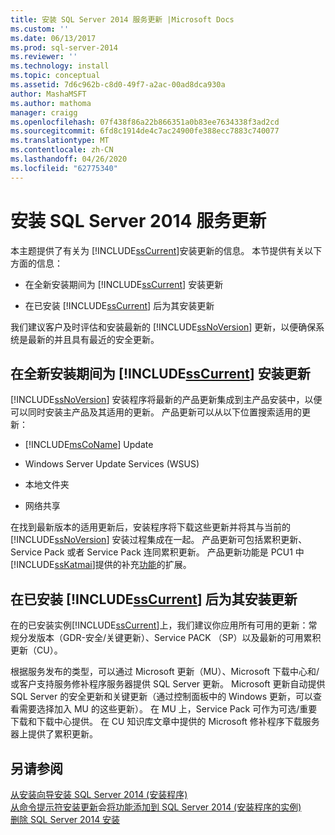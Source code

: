 ```yaml
---
title: 安装 SQL Server 2014 服务更新 |Microsoft Docs
ms.custom: ''
ms.date: 06/13/2017
ms.prod: sql-server-2014
ms.reviewer: ''
ms.technology: install
ms.topic: conceptual
ms.assetid: 7d6c962b-c8d0-49f7-a2ac-00ad8dca930a
author: MashaMSFT
ms.author: mathoma
manager: craigg
ms.openlocfilehash: 07f438f86a22b866351a0b83ee7634338f3ad2cd
ms.sourcegitcommit: 6fd8c1914de4c7ac24900fe388ecc7883c740077
ms.translationtype: MT
ms.contentlocale: zh-CN
ms.lasthandoff: 04/26/2020
ms.locfileid: "62775340"
---
```

# <a name="install-sql-server-2014-servicing-updates"></a>安装 SQL Server 2014 服务更新
  本主题提供了有关为 [!INCLUDE[ssCurrent](../../includes/sscurrent-md.md)]安装更新的信息。 本节提供有关以下方面的信息：  
  
-   在全新安装期间为 [!INCLUDE[ssCurrent](../../includes/sscurrent-md.md)] 安装更新  
  
-   在已安装 [!INCLUDE[ssCurrent](../../includes/sscurrent-md.md)] 后为其安装更新  
  
 我们建议客户及时评估和安装最新的 [!INCLUDE[ssNoVersion](../../includes/ssnoversion-md.md)] 更新，以便确保系统是最新的并且具有最近的安全更新。  
  
## <a name="installing-updates-for-sscurrent-during-a-new-installation"></a>在全新安装期间为 [!INCLUDE[ssCurrent](../../includes/sscurrent-md.md)] 安装更新  
 [!INCLUDE[ssNoVersion](../../includes/ssnoversion-md.md)] 安装程序将最新的产品更新集成到主产品安装中，以便可以同时安装主产品及其适用的更新。 产品更新可以从以下位置搜索适用的更新：  
  
-   [!INCLUDE[msCoName](../../includes/msconame-md.md)] Update  
  
-   Windows Server Update Services (WSUS)  
  
-   本地文件夹  
  
-   网络共享  
  
 在找到最新版本的适用更新后，安装程序将下载这些更新并将其与当前的 [!INCLUDE[ssNoVersion](../../includes/ssnoversion-md.md)] 安装过程集成在一起。 产品更新可包括累积更新、Service Pack 或者 Service Pack 连同累积更新。 产品更新功能是 PCU1 中[!INCLUDE[ssKatmai](../../includes/sskatmai-md.md)]提供的补充[功能](https://go.microsoft.com/fwlink/?LinkId=219945)的扩展。  
  
## <a name="installing-updates-for-sscurrent-after-it-has-already-been-installed"></a>在已安装 [!INCLUDE[ssCurrent](../../includes/sscurrent-md.md)] 后为其安装更新  
 在的已安装实例[!INCLUDE[ssCurrent](../../includes/sscurrent-md.md)]上，我们建议你应用所有可用的更新：常规分发版本（GDR-安全/关键更新）、Service PACK （SP）以及最新的可用累积更新（CU）。  
  
 根据服务发布的类型，可以通过 Microsoft 更新（MU）、Microsoft 下载中心和/或客户支持服务修补程序服务器提供 SQL Server 更新。 Microsoft 更新自动提供 SQL Server 的安全更新和关键更新（通过控制面板中的 Windows 更新，可以查看需要选择加入 MU 的这些更新）。 在 MU 上，Service Pack 可作为可选/重要下载和下载中心提供。 在 CU 知识库文章中提供的 Microsoft 修补程序下载服务器上提供了累积更新。  
  
## <a name="see-also"></a>另请参阅  
 [从安装向导安装 SQL Server 2014 &#40;安装程序&#41;](install-sql-server-from-the-installation-wizard-setup.md)   
 [从命令提示符安装更新](installing-updates-from-the-command-prompt.md)会[将功能添加到 SQL Server 2014 &#40;安装程序的实例&#41;](add-features-to-an-instance-of-sql-server-setup.md)   
 [删除 SQL Server 2014 安装](repair-a-failed-sql-server-installation.md)  
  
  
